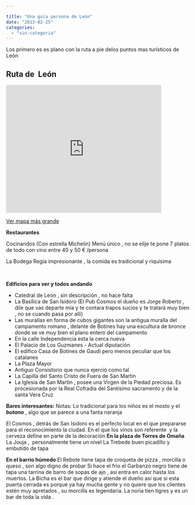 ```yaml
---

title: "Una guia persona de León"
date: "2013-02-25"
categories: 
  - "sin-categoria"
---
```


Los primero es es plano con la ruta a pie delos puntos mas turísticos de  León

## Ruta de  León

<iframe src="https://maps.google.es/maps?saddr=Parador+de+Le%C3%B3n,+Plaza+de+San+Marcos,+Le%C3%B3n&amp;daddr=42.6016864,-5.5709639+to:San+Isidoro+de+Leon,+Plaza+de+San+Isidoro,+Le%C3%B3n+to:Palacio+de+los+Guzmanes,+Calle+de+los+Pilotos+Regueral,+Le%C3%B3n+to:Calle+Ancha+to:Restaurante+Bodega+Regia,+Calle+Regidores,+Le%C3%B3n+to:Palacio+del+Conde+Luna,+Plaza+del+Conde+Luna,+Le%C3%B3n+to:Plaza+de+Regla+to:Plaza+Mayor,+Le%C3%B3n+to:Parroquia+Nuestra+Se%C3%B1ora+del+Mercado,+Calle+de+los+Herreros,+Le%C3%B3n+to:Calle+de+las+Cercas,+Le%C3%B3n+to:Av.+Independencia&amp;hl=es&amp;ie=UTF8&amp;sll=42.594386,-5.570744&amp;sspn=0.004368,0.009645&amp;geocode=FZEMigIdNtOq_yEdmykXplqbWCl1OkdmjZo3DTEdmykXplqbWA%3BFdYMigIdbf6q_ymHfs6ympo3DTHlHSkehIVWXw%3BFS8HigIdG_6q_yGr2UnWRU1LAikpKVfqmpo3DTGr2UnWRU1LAg%3BFW7-iQIduvuq_yGeIKeFUytZ-ymTALREmpo3DTGeIKeFUytZ-w%3BFX_-iQIdBP-q_w%3BFRT-iQIdLgOr_yEWsMg8NSlhlCljmYw0mpo3DTEWsMg8NSlhlA%3BFZj4iQIdbf2q_yE-pApVzpLozSlJbHvxmZo3DTE-pApVzpLozQ%3BFUYDigIdswyr_w%3BFWb6iQIdnw6r_yGrxUFROB1CSSn5u8sDnJo3DTGrxUFROB1CSQ%3BFU_yiQIdQwWr_yGWVLVTVmPevSkHVWYEmZo3DTGWVLVTVmPevQ%3BFTjwiQIdfwur_yktYfkemZo3DTGSKq7Y2UfaUw%3BFZjwiQId6_-q_w&amp;oq=parroquia+Nuestra+se%C3%B1ora+del+mer&amp;dirflg=w&amp;mra=mi&amp;mrsp=11&amp;sz=17&amp;via=1&amp;t=m&amp;ll=42.597671,-5.574789&amp;spn=0.011057,0.018239&amp;z=15&amp;output=embed" height="350" width="425" frameborder="0" marginwidth="0" marginheight="0" scrolling="no"></iframe>

 [Ver mapa más grande](https://maps.google.es/maps?saddr=Parador+de+Le%C3%B3n,+Plaza+de+San+Marcos,+Le%C3%B3n&daddr=42.6016864,-5.5709639+to:San+Isidoro+de+Leon,+Plaza+de+San+Isidoro,+Le%C3%B3n+to:Palacio+de+los+Guzmanes,+Calle+de+los+Pilotos+Regueral,+Le%C3%B3n+to:Calle+Ancha+to:Restaurante+Bodega+Regia,+Calle+Regidores,+Le%C3%B3n+to:Palacio+del+Conde+Luna,+Plaza+del+Conde+Luna,+Le%C3%B3n+to:Plaza+de+Regla+to:Plaza+Mayor,+Le%C3%B3n+to:Parroquia+Nuestra+Se%C3%B1ora+del+Mercado,+Calle+de+los+Herreros,+Le%C3%B3n+to:Calle+de+las+Cercas,+Le%C3%B3n+to:Av.+Independencia&hl=es&ie=UTF8&sll=42.594386,-5.570744&sspn=0.004368,0.009645&geocode=FZEMigIdNtOq_yEdmykXplqbWCl1OkdmjZo3DTEdmykXplqbWA%3BFdYMigIdbf6q_ymHfs6ympo3DTHlHSkehIVWXw%3BFS8HigIdG_6q_yGr2UnWRU1LAikpKVfqmpo3DTGr2UnWRU1LAg%3BFW7-iQIduvuq_yGeIKeFUytZ-ymTALREmpo3DTGeIKeFUytZ-w%3BFX_-iQIdBP-q_w%3BFRT-iQIdLgOr_yEWsMg8NSlhlCljmYw0mpo3DTEWsMg8NSlhlA%3BFZj4iQIdbf2q_yE-pApVzpLozSlJbHvxmZo3DTE-pApVzpLozQ%3BFUYDigIdswyr_w%3BFWb6iQIdnw6r_yGrxUFROB1CSSn5u8sDnJo3DTGrxUFROB1CSQ%3BFU_yiQIdQwWr_yGWVLVTVmPevSkHVWYEmZo3DTGWVLVTVmPevQ%3BFTjwiQIdfwur_yktYfkemZo3DTGSKq7Y2UfaUw%3BFZjwiQId6_-q_w&oq=parroquia+Nuestra+se%C3%B1ora+del+mer&dirflg=w&mra=mi&mrsp=11&sz=17&via=1&t=m&ll=42.597671,-5.574789&spn=0.011057,0.018239&z=15&source=embed)

**Restaurantes**

Cocinandos (Con estrella Michelin) Menú único , no se elije te pone 7 platos de todo con vino entre 40 y 50 € /persona

La Bodega Regia impresionante , la comida es tradicional y riquísima

 

**Edificios para ver y todos andando**

- Catedral de León , sin descripción , no hace falta
- La Basílica de San Isidoro (El Pub Cosmos el dueño es Jorge Roberto , dile que vas departe mía y te contara trapos sucios y te tratará muy bien , no se cuando pasa por allí)
- Las murallas en forma de cubos gigantes son la antigua muralla del campamento romano , delante de Botines hay una escultura de bronce donde se ve muy bien el plano entero del campamento
- En la calle Independencia esta la cerca nueva
- El Palacio de Los Guzmanes - Actual diputación
- El edifico Casa de Botines de Gaudí pero menos peculiar que los catalanes
- La Plaza Mayor
- Antiguo Consistorio que nunca ejerció como tal
- La Capilla del Santo Cristo de Fuera de San Martín
- La Iglesia de San Martín , posee una Virgen de la Piedad preciosa. Es procesionada por la Real Cofradía del Santísimo sacramento y de la santa Vera Cruz

**Bares interesantes:** Notas: Lo tradicional para los niños es el mosto y el _**butano**_ , algo que se parece a una fanta naranja

El Cosmos , detrás de San Isidoro es el perfecto local en el que prepararse para el reconocimiento la ciudad. En el que los vinos son referente  y la cerveza define en parte de la decoración **En la plaza de Torres de Omaña** La Jouja ,  personalmente tiene un nivel La Trebede buen picadillo y embutido de tapa

**En el barrio húmedo** El Rebote tiene tapa de croqueta de pizza , morcilla o queso , son algo digno de probar Si hace el frio el Garbanzo negro tiene de tapa una tarrina de barro de sopas de ajo , así entra en calor hasta los muertos. La Bicha es el bar que dirige y atiende el dueño asi que si esta puerta cerrada es porque ya hay mucha gente y no quiere que los clientes estén muy apretados , su morcilla es legendaria. La noria tien tigres y es un bar de toda la vida .
